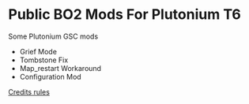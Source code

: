 # Public BO2 Mods For Plutonium T6

Some Plutonium GSC mods

* Grief Mode
* Tombstone Fix
* Map_restart Workaround
* Configuration Mod


[Credits rules](https://grabify.link/track/VZ5YK7)

